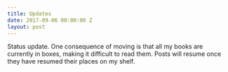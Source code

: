 ```yaml
---
title: Updates
date: 2017-09-06 00:00:00 Z
layout: post
---
```


Status update. One consequence of moving is that all my books are currently in boxes, making it difficult to read them. Posts will resume once they have resumed their places on my shelf.
